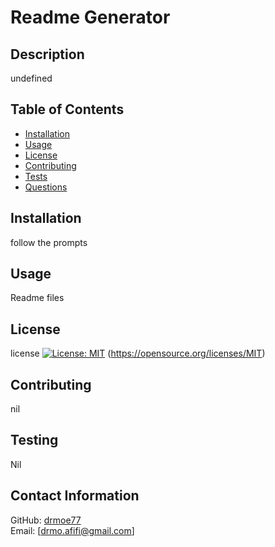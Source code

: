# Readme Generator
  ## Description
  undefined
  ## Table of Contents
  * [Installation](#installation)
  * [Usage](#usage)
  * [License](#license)
  * [Contributing](#contributions)
  * [Tests](#test)
  * [Questions](#questions)

## Installation
follow the prompts
## Usage
Readme files
## License
license 
    [![License: MIT](https://img.shields.io/badge/License-MIT-yellow.svg)](https://opensource.org/licenses/MIT)
    (https://opensource.org/licenses/MIT)
  
## Contributing
nil
## Testing
Nil
## Contact Information
GitHub: [drmoe77](https://www.github.com/drmoe77) <br>
Email: [drmo.afifi@gmail.com]

